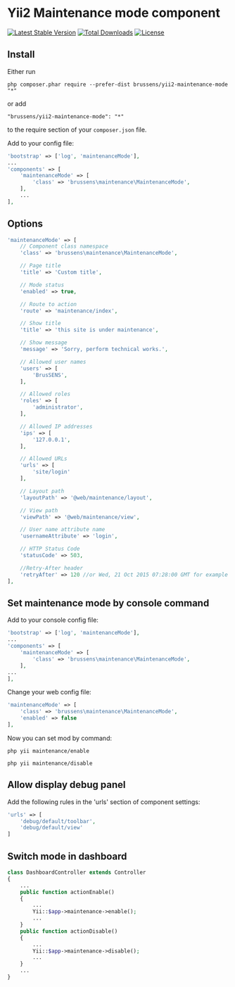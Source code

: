# Yii2 Maintenance mode component
[![Latest Stable Version](https://poser.pugx.org/brussens/yii2-maintenance-mode/v/stable)](https://packagist.org/packages/brussens/yii2-maintenance-mode)
[![Total Downloads](https://poser.pugx.org/brussens/yii2-maintenance-mode/downloads)](https://packagist.org/packages/brussens/yii2-maintenance-mode)
[![License](https://poser.pugx.org/brussens/yii2-maintenance-mode/license)](https://packagist.org/packages/brussens/yii2-maintenance-mode)
## Install
Either run
```
php composer.phar require --prefer-dist brussens/yii2-maintenance-mode "*"
```

or add

```
"brussens/yii2-maintenance-mode": "*"
```

to the require section of your `composer.json` file.

Add to your config file:
```php
'bootstrap' => ['log', 'maintenanceMode'],
...
'components' => [
    'maintenanceMode' => [
        'class' => 'brussens\maintenance\MaintenanceMode',
    ],
    ...
],
```
## Options
```php
'maintenanceMode' => [
    // Component class namespace
    'class' => 'brussens\maintenance\MaintenanceMode',

    // Page title
    'title' => 'Custom title',

    // Mode status
    'enabled' => true,

    // Route to action
    'route' => 'maintenance/index',

    // Show title
    'title' => 'this site is under maintenance',

    // Show message
    'message' => 'Sorry, perform technical works.',

    // Allowed user names
    'users' => [
        'BrusSENS',
    ],

    // Allowed roles
    'roles' => [
        'administrator',
    ],

    // Allowed IP addresses
    'ips' => [
        '127.0.0.1',
    ],

    // Allowed URLs
    'urls' => [
        'site/login'
    ],

    // Layout path
    'layoutPath' => '@web/maintenance/layout',

    // View path
    'viewPath' => '@web/maintenance/view',

    // User name attribute name
    'usernameAttribute' => 'login',

    // HTTP Status Code
    'statusCode' => 503,

    //Retry-After header
    'retryAfter' => 120 //or Wed, 21 Oct 2015 07:28:00 GMT for example
],
```

## Set maintenance mode by console command

Add to your console config file:
```php
'bootstrap' => ['log', 'maintenanceMode'],
...
'components' => [
    'maintenanceMode' => [
        'class' => 'brussens\maintenance\MaintenanceMode',
    ],
...
],
```
Change your web config file:
```php
'maintenanceMode' => [
    'class' => 'brussens\maintenance\MaintenanceMode',
    'enabled' => false
],
```
Now you can set mod by command:
```
php yii maintenance/enable
```
```
php yii maintenance/disable
```
## Allow display debug panel

Add the following rules in the 'urls' section of component settings:

```php
'urls' => [
    'debug/default/toolbar',
    'debug/default/view'
]
```

## Switch mode in dashboard

```php
class DashboardController extends Controller
{
    ...
    public function actionEnable()
    {
        ...
        Yii::$app->maintenance->enable();
        ...
    }
    public function actionDisable()
    {
        ...
        Yii::$app->maintenance->disable();
        ...
    }
    ...
}
```
